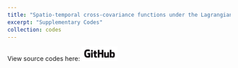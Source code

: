 ```yaml
---
title: "Spatio-temporal cross-covariance functions under the Lagrangian framework with multiple advections"
excerpt: "Supplementary Codes"
collection: codes
---
```



View source codes here: [<img alt="alt_text" width="80px" src="/images/GitHub_Logo.png" />](https://github.com/geostatistech/multiple-advections)


